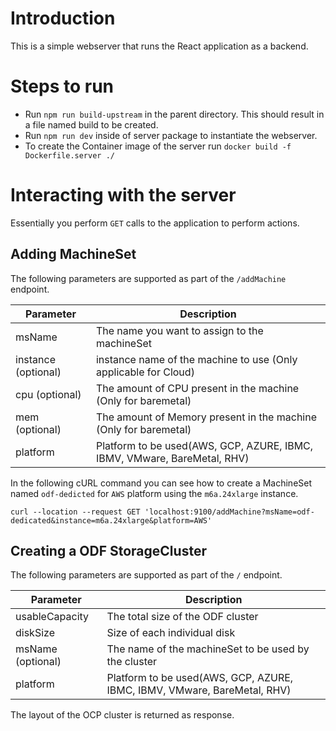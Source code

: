 # Introduction

This is a simple webserver that runs the React application as a backend.

# Steps to run

- Run `npm run build-upstream` in the parent directory. This should result in a file named build to be created.
- Run `npm run dev` inside of server package to instantiate the webserver.
- To create the Container image of the server run `docker build -f Dockerfile.server ./`

# Interacting with the server

Essentially you perform `GET` calls to the application to perform actions.

## Adding MachineSet

The following parameters are supported as part of the `/addMachine` endpoint.

| Parameter           | Description                                                              |
| ------------------- | ------------------------------------------------------------------------ |
| msName              | The name you want to assign to the machineSet                            |
| instance (optional) | instance name of the machine to use (Only applicable for Cloud)          |
| cpu (optional)      | The amount of CPU present in the machine (Only for baremetal)            |
| mem (optional)      | The amount of Memory present in the machine (Only for baremetal)         |
| platform            | Platform to be used(AWS, GCP, AZURE, IBMC, IBMV, VMware, BareMetal, RHV) |

In the following cURL command you can see how to create a MachineSet named `odf-dedicted` for `AWS` platform using the `m6a.24xlarge` instance.

```
curl --location --request GET 'localhost:9100/addMachine?msName=odf-dedicated&instance=m6a.24xlarge&platform=AWS'
```

## Creating a ODF StorageCluster

The following parameters are supported as part of the `/` endpoint.

| Parameter         | Description                                                              |
| ----------------- | ------------------------------------------------------------------------ |
| usableCapacity    | The total size of the ODF cluster                                        |
| diskSize          | Size of each individual disk                                             |
| msName (optional) | The name of the machineSet to be used by the cluster                     |
| platform          | Platform to be used(AWS, GCP, AZURE, IBMC, IBMV, VMware, BareMetal, RHV) |

The layout of the OCP cluster is returned as response.
